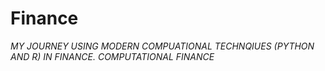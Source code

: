 # Finance

*MY JOURNEY USING MODERN COMPUATIONAL TECHNQIUES (PYTHON AND R) IN FINANCE. COMPUTATIONAL FINANCE*

